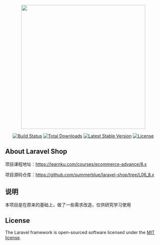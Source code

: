 <p align="center"><a href="https://laravel.com" target="_blank"><img src="https://raw.githubusercontent.com/laravel/art/master/logo-lockup/5%20SVG/2%20CMYK/1%20Full%20Color/laravel-logolockup-cmyk-red.svg" width="400"></a></p>

<p align="center">
<a href="https://travis-ci.org/laravel/framework"><img src="https://travis-ci.org/laravel/framework.svg" alt="Build Status"></a>
<a href="https://packagist.org/packages/laravel/framework"><img src="https://img.shields.io/packagist/dt/laravel/framework" alt="Total Downloads"></a>
<a href="https://packagist.org/packages/laravel/framework"><img src="https://img.shields.io/packagist/v/laravel/framework" alt="Latest Stable Version"></a>
<a href="https://packagist.org/packages/laravel/framework"><img src="https://img.shields.io/packagist/l/laravel/framework" alt="License"></a>
</p>

## About Laravel Shop

项目课程地址：https://learnku.com/courses/ecommerce-advance/8.x

项目源码仓库：https://github.com/summerblue/laravel-shop/tree/L06_8.x


## 说明
本项目是在原来的基础上，做了一些需求改造，仅供研究学习使用

## License

The Laravel framework is open-sourced software licensed under the [MIT license](https://opensource.org/licenses/MIT).
